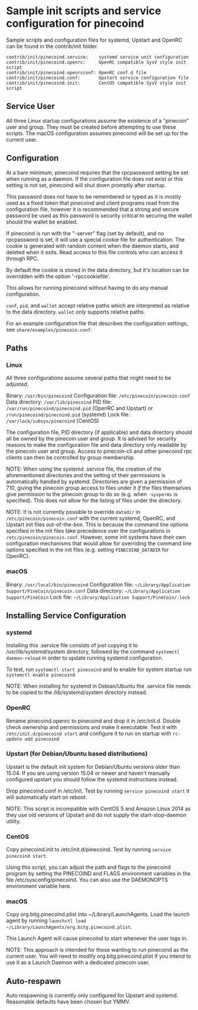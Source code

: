 Sample init scripts and service configuration for pinecoind
==========================================================

Sample scripts and configuration files for systemd, Upstart and OpenRC
can be found in the contrib/init folder.

    contrib/init/pinecoind.service:    systemd service unit configuration
    contrib/init/pinecoind.openrc:     OpenRC compatible SysV style init script
    contrib/init/pinecoind.openrcconf: OpenRC conf.d file
    contrib/init/pinecoind.conf:       Upstart service configuration file
    contrib/init/pinecoind.init:       CentOS compatible SysV style init script

Service User
---------------------------------

All three Linux startup configurations assume the existence of a "pinecoin" user
and group.  They must be created before attempting to use these scripts.
The macOS configuration assumes pinecoind will be set up for the current user.

Configuration
---------------------------------

At a bare minimum, pinecoind requires that the rpcpassword setting be set
when running as a daemon.  If the configuration file does not exist or this
setting is not set, pinecoind will shut down promptly after startup.

This password does not have to be remembered or typed as it is mostly used
as a fixed token that pinecoind and client programs read from the configuration
file, however it is recommended that a strong and secure password be used
as this password is security critical to securing the wallet should the
wallet be enabled.

If pinecoind is run with the "-server" flag (set by default), and no rpcpassword is set,
it will use a special cookie file for authentication. The cookie is generated with random
content when the daemon starts, and deleted when it exits. Read access to this file
controls who can access it through RPC.

By default the cookie is stored in the data directory, but it's location can be overridden
with the option '-rpccookiefile'.

This allows for running pinecoind without having to do any manual configuration.

`conf`, `pid`, and `wallet` accept relative paths which are interpreted as
relative to the data directory. `wallet` *only* supports relative paths.

For an example configuration file that describes the configuration settings,
see `share/examples/pinecoin.conf`.

Paths
---------------------------------

### Linux

All three configurations assume several paths that might need to be adjusted.

Binary:              `/usr/bin/pinecoind`
Configuration file:  `/etc/pinecoin/pinecoin.conf`
Data directory:      `/var/lib/pinecoind`
PID file:            `/var/run/pinecoind/pinecoind.pid` (OpenRC and Upstart) or `/run/pinecoind/pinecoind.pid` (systemd)
Lock file:           `/var/lock/subsys/pinecoind` (CentOS)

The configuration file, PID directory (if applicable) and data directory
should all be owned by the pinecoin user and group.  It is advised for security
reasons to make the configuration file and data directory only readable by the
pinecoin user and group.  Access to pinecoin-cli and other pinecoind rpc clients
can then be controlled by group membership.

NOTE: When using the systemd .service file, the creation of the aforementioned
directories and the setting of their permissions is automatically handled by
systemd. Directories are given a permission of 710, giving the pinecoin group
access to files under it _if_ the files themselves give permission to the
pinecoin group to do so (e.g. when `-sysperms` is specified). This does not allow
for the listing of files under the directory.

NOTE: It is not currently possible to override `datadir` in
`/etc/pinecoin/pinecoin.conf` with the current systemd, OpenRC, and Upstart init
files out-of-the-box. This is because the command line options specified in the
init files take precedence over the configurations in
`/etc/pinecoin/pinecoin.conf`. However, some init systems have their own
configuration mechanisms that would allow for overriding the command line
options specified in the init files (e.g. setting `PINECOIND_DATADIR` for
OpenRC).

### macOS

Binary:              `/usr/local/bin/pinecoind`
Configuration file:  `~/Library/Application Support/PineCoin/pinecoin.conf`
Data directory:      `~/Library/Application Support/PineCoin`
Lock file:           `~/Library/Application Support/PineCoin/.lock`

Installing Service Configuration
-----------------------------------

### systemd

Installing this .service file consists of just copying it to
/usr/lib/systemd/system directory, followed by the command
`systemctl daemon-reload` in order to update running systemd configuration.

To test, run `systemctl start pinecoind` and to enable for system startup run
`systemctl enable pinecoind`

NOTE: When installing for systemd in Debian/Ubuntu the .service file needs to be copied to the /lib/systemd/system directory instead.

### OpenRC

Rename pinecoind.openrc to pinecoind and drop it in /etc/init.d.  Double
check ownership and permissions and make it executable.  Test it with
`/etc/init.d/pinecoind start` and configure it to run on startup with
`rc-update add pinecoind`

### Upstart (for Debian/Ubuntu based distributions)

Upstart is the default init system for Debian/Ubuntu versions older than 15.04. If you are using version 15.04 or newer and haven't manually configured upstart you should follow the systemd instructions instead.

Drop pinecoind.conf in /etc/init.  Test by running `service pinecoind start`
it will automatically start on reboot.

NOTE: This script is incompatible with CentOS 5 and Amazon Linux 2014 as they
use old versions of Upstart and do not supply the start-stop-daemon utility.

### CentOS

Copy pinecoind.init to /etc/init.d/pinecoind. Test by running `service pinecoind start`.

Using this script, you can adjust the path and flags to the pinecoind program by
setting the PINECOIND and FLAGS environment variables in the file
/etc/sysconfig/pinecoind. You can also use the DAEMONOPTS environment variable here.

### macOS

Copy org.bitg.pinecoind.plist into ~/Library/LaunchAgents. Load the launch agent by
running `launchctl load ~/Library/LaunchAgents/org.bitg.pinecoind.plist`.

This Launch Agent will cause pinecoind to start whenever the user logs in.

NOTE: This approach is intended for those wanting to run pinecoind as the current user.
You will need to modify org.bitg.pinecoind.plist if you intend to use it as a
Launch Daemon with a dedicated pinecoin user.

Auto-respawn
-----------------------------------

Auto respawning is currently only configured for Upstart and systemd.
Reasonable defaults have been chosen but YMMV.
